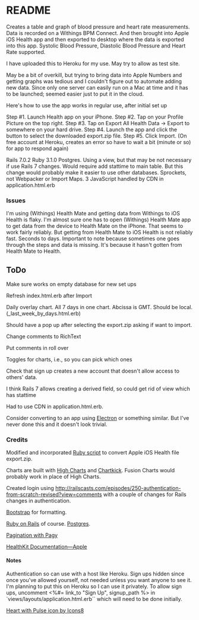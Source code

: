 # README

Creates a table and graph of blood pressure and heart rate measurements. Data is recorded on a Withings BPM Connect. And then brought into Apple iOS Health app and then exported to desktop where the data is exported into this app.  Systolic Blood Pressure, Diastolic Blood Pressure and Heart Rate supported. 

I have uploaded this to Heroku for my use. May try to allow as test site. 

May be a bit of overkill, but trying to bring data into Apple Numbers and getting graphs was tedious and I couldn't figure out to automate adding new data. Since only one server can easily run on a Mac at time and it has to be launched; seemed easier just to put it in the cloud.

Here's how to use the app works in regular use, after initial set up

Step #1. Launch Health app on your iPhone.
Step #2. Tap on your Profile Picture on the top right.
Step #3. Tap on Export All Health Data → Export to somewhere on your hard drive.
Step #4. Launch the app and click the button to select the downloaded export.zip file.
Step #5. Click Import. (On free account at Heroku, creates an error so have to wait a bit (minute or so) for app to respond again)

Rails 7.0.2
Ruby 3.1.0
Postgres. Using a view, but that may be not necessary if use Rails 7 changes. Would require add stattime to main table. But this change would probably make it easier to use other databases.
Sprockets, not Webpacker or Import Maps. 3 JavaScript handled by CDN in application.html.erb

### Issues

I'm using (Withings) Health Mate and getting data from Withings to iOS Health is flaky. I'm almost sure one has to open (Withings) Health Mate app to get data from the device to Health Mate on the iPhone. That seems to work fairly reliably. But getting from Health Mate to iOS Health is not reliably fast. Seconds to days.  Important to note because sometimes one goes through the steps and data is missing. It's because it hasn't gotten from Health Mate to Health.

## ToDo

Make sure works on empty database for new set ups

Refresh index.html.erb after Import

Daily overlay chart. All 7 days in one chart. Abcissa is GMT. Should be local. (_last_week_by_days.html.erb)

Should have a pop up after selecting the export.zip asking if want to import.

Change comments to RichText

Put comments in roll over

Toggles for charts, i.e., so you can pick which ones

Check that sign up creates a new account that doesn't allow access to others' data.

I think Rails 7 allows creating a derived field, so could get rid of view which has stattime

Had to use CDN in application.html.erb. 

Consider converting to an app using [Electron](https://www.electronjs.org "Thousands of organizations spanning all industries use Electron to build cross-platform software.") or something similar. But I've never done this and it doesn't look trivial.

### Credits

Modified and incorporated  [Ruby script](https://github.com/effkay/convert_apple_health_export) to convert Apple iOS Health file export.zip.

Charts are built with [High Charts](http://www.highcharts.com/) and [Chartkick](https://chartkick.com). Fusion Charts would probably work in place of High Charts.

Created login using http://railscasts.com/episodes/250-authentication-from-scratch-revised?view=comments with a couple of changes for Rails changes in authentication.

[Bootstrap](https://getbootstrap.com) for formatting. 

[Ruby on Rails](https://rubyonrails.org) of course. [Postgres](https://www.postgresql.org).

[Pagination with Pagy](https://gorails.com/episodes/pagination-with-pagy-gem?autoplay=1)

[HealthKit Documentation—Apple](https://developer.apple.com/documentation/healthkit)

#### Notes


Authentication so can use with a host like Heroku. Sign ups hidden since once you've allowed yourself, not needed unless you want anyone to see it. I'm planning to put this on Heroku so I can use it privately. To allow sign ups, uncomment <%#= link_to "Sign Up", signup_path %> <!-- Uncomment to allow sign ups --> in `views/layouts/application.html.erb`` which will need to be done initially.

<a href="https://icons8.com/icon/78394/heart-with-pulse">Heart with Pulse icon by Icons8</a>

